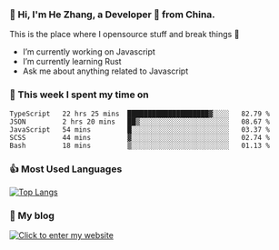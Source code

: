 ### 👋 Hi, I'm He Zhang, a Developer 🚀 from China.

This is the place where I opensource stuff and break things :rofl:

- I’m currently working on Javascript
- I’m currently learning Rust
- Ask me about anything related to Javascript

### 💪 This week I spent my time on 
<!--START_SECTION:waka-->
```text
TypeScript   22 hrs 25 mins  ████████████████████▓░░░░   82.79 % 
JSON         2 hrs 20 mins   ██▒░░░░░░░░░░░░░░░░░░░░░░   08.67 % 
JavaScript   54 mins         █░░░░░░░░░░░░░░░░░░░░░░░░   03.37 % 
SCSS         44 mins         ▓░░░░░░░░░░░░░░░░░░░░░░░░   02.74 % 
Bash         18 mins         ▒░░░░░░░░░░░░░░░░░░░░░░░░   01.13 % 
```
<!--END_SECTION:waka-->

### 👍 Most Used Languages
[![Top Langs](https://github-readme-stats.vercel.app/api/top-langs/?username=zhanghecool&layout=compact)](https://zhanghe.cool)

### 🌈 My blog 
[![Click to enter my website](https://cdn.jsdelivr.net/gh/zhanghecool/assets/images/gif/zhanghecools.gif)](https://zhanghe.cool)
